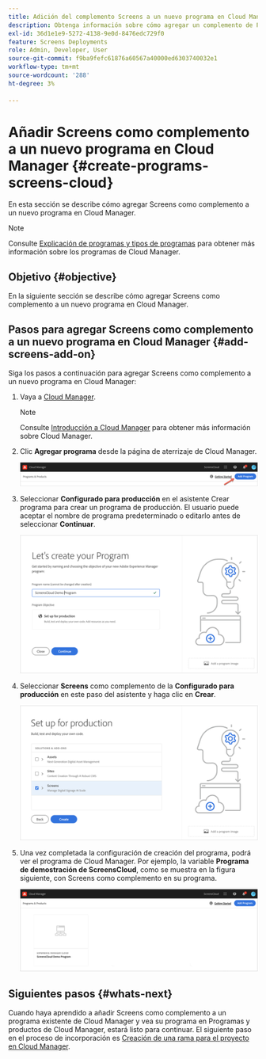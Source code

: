 ```yaml
---
title: Adición del complemento Screens a un nuevo programa en Cloud Manager
description: Obtenga información sobre cómo agregar un complemento de Pantallas a un nuevo programa en Cloud Manager para Pantallas as a Cloud Service.
exl-id: 36d1e1e9-5272-4138-9e0d-8476edc729f0
feature: Screens Deployments
role: Admin, Developer, User
source-git-commit: f9ba9fefc61876a60567a40000ed6303740032e1
workflow-type: tm+mt
source-wordcount: '288'
ht-degree: 3%

---
```


# Añadir Screens como complemento a un nuevo programa en Cloud Manager {#create-programs-screens-cloud}

En esta sección se describe cómo agregar Screens como complemento a un nuevo programa en Cloud Manager.

>[!NOTE]
>Consulte [Explicación de programas y tipos de programas](https://experienceleague.adobe.com/docs/experience-manager-cloud-service/content/implementing/using-cloud-manager/programs/program-types.html?lang=es) para obtener más información sobre los programas de Cloud Manager.

## Objetivo {#objective}

En la siguiente sección se describe cómo agregar Screens como complemento a un nuevo programa en Cloud Manager.

## Pasos para agregar Screens como complemento a un nuevo programa en Cloud Manager {#add-screens-add-on}

Siga los pasos a continuación para agregar Screens como complemento a un nuevo programa en Cloud Manager:

1. Vaya a [Cloud Manager](https://my.cloudmanager.adobe.com/).

   >[!NOTE]
   >Consulte [Introducción a Cloud Manager](https://experienceleague.adobe.com/docs/experience-manager-cloud-service/content/onboarding/journey/cloud-manager.html?lang=es) para obtener más información sobre Cloud Manager.

1. Clic **Agregar programa** desde la página de aterrizaje de Cloud Manager.

   ![imagen](/help/screens-cloud/assets/onboarding/onboard-screens-addon1.png)

1. Seleccionar **Configurado para producción** en el asistente Crear programa para crear un programa de producción. El usuario puede aceptar el nombre de programa predeterminado o editarlo antes de seleccionar **Continuar**.

   ![imagen](/help/screens-cloud/assets/onboarding/onboard-screens-addon2.png)

1. Seleccionar **Screens** como complemento de la **Configurado para producción** en este paso del asistente y haga clic en **Crear**.

   ![imagen](/help/screens-cloud/assets/onboarding/onboard-screens-addon3.png)

1. Una vez completada la configuración de creación del programa, podrá ver el programa de Cloud Manager. Por ejemplo, la variable **Programa de demostración de ScreensCloud**, como se muestra en la figura siguiente, con Screens como complemento en su programa.

   ![imagen](/help/screens-cloud/assets/onboarding/onboard-screens-addon4.png)

## Siguientes pasos {#whats-next}

Cuando haya aprendido a añadir Screens como complemento a un programa existente de Cloud Manager y vea su programa en Programas y productos de Cloud Manager, estará listo para continuar. El siguiente paso en el proceso de incorporación es [Creación de una rama para el proyecto en Cloud Manager](/help/screens-cloud/onboarding-screens-cloud/creating-a-branch.md).
